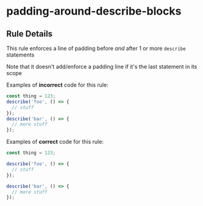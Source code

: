 # padding-around-describe-blocks

## Rule Details

This rule enforces a line of padding before _and_ after 1 or more `describe` statements

Note that it doesn't add/enforce a padding line if it's the last statement in its scope

Examples of **incorrect** code for this rule:

```js
const thing = 123;
describe('foo', () => {
  // stuff
});
describe('bar', () => {
  // more stuff
});
```

Examples of **correct** code for this rule:

```js
const thing = 123;

describe('foo', () => {
  // stuff
});

describe('bar', () => {
  // more stuff
});
```
